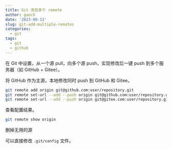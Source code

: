 ```yaml
---
title: Git 添加多个 remote
author: gaoch
date: '2023-09-13'
slug: git-add-multiple-remotes
categories:
  - git
tags:
  - git
  - github
---
```


在 Git 中设置，从一个源 pull，向多个源 push，实现修改后一键 push 到多个服务器（如 GitHub + Gitee）。

将 GitHub 作为主源，本地修改同时 push 到 GitHub 和 Gitee。

```bash
git remote add origin git@github.com:user/repository.git
git remote set-url --add --push origin git@github.com:user/repository.git
git remote set-url --add --push origin git@gitee.com:user/repository.git
```

查看配置结果。

```bash
git remote show origin
```

删掉无用的源

可以直接修改 `.git/config` 文件。